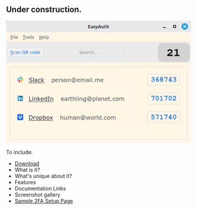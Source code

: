 
## Under construction.  

![Main Window](assets/Account-List.png)  

[//]: # (This url won't display in PyCharm.)

To include:
  - [Download](https://github.com/jdalbey/EasyAuth/releases)  
  - What is it?  
  - What's unique about it?  
  - Features  
  - Documentation Links  
  - Screenshot gallery  
  - [Sample 2FA Setup Page](Setup2FA_Sample.html)
